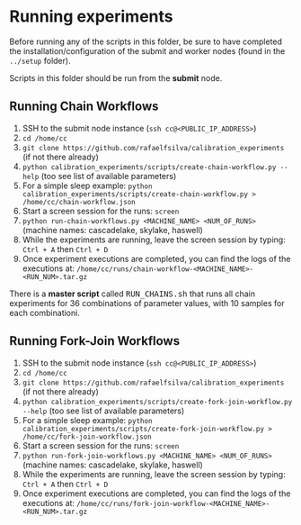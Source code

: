 # Running experiments

Before running any of the scripts in this folder, be sure to have completed the installation/configuration of the submit and worker nodes (found in the `../setup` folder).

Scripts in this folder should be run from the **submit** node.

## Running Chain Workflows

1. SSH to the submit node instance (`ssh cc@<PUBLIC_IP_ADDRESS>`)
2. `cd /home/cc`
3. `git clone https://github.com/rafaelfsilva/calibration_experiments` (if not there already)
4. `python calibration_experiments/scripts/create-chain-workflow.py --help` (too see list of available parameters)
5. For a simple sleep example: `python calibration_experiments/scripts/create-chain-workflow.py > /home/cc/chain-workflow.json`
6. Start a screen session for the runs: `screen`
7. `python run-chain-workflows.py <MACHINE_NAME> <NUM_OF_RUNS>` (machine names: cascadelake, skylake, haswell)
8. While the experiments are running, leave the screen session by typing: `Ctrl + A` then `Ctrl + D`
9. Once experiment executions are completed, you can find the logs of the executions at: `/home/cc/runs/chain-workflow-<MACHINE_NAME>-<RUN_NUM>.tar.gz`


There is a **master script** called <tt>RUN_CHAINS.sh</tt> that runs all chain experiments for 36 combinations of parameter values, with 10 samples for each combinationi.

## Running Fork-Join Workflows

1. SSH to the submit node instance (`ssh cc@<PUBLIC_IP_ADDRESS>`)
2. `cd /home/cc`
3. `git clone https://github.com/rafaelfsilva/calibration_experiments` (if not there already)
4. `python calibration_experiments/scripts/create-fork-join-workflow.py --help` (too see list of available parameters)
5. For a simple sleep example: `python calibration_experiments/scripts/create-fork-join-workflow.py > /home/cc/fork-join-workflow.json`
6. Start a screen session for the runs: `screen`
7. `python run-fork-join-workflows.py <MACHINE_NAME> <NUM_OF_RUNS>` (machine names: cascadelake, skylake, haswell)
8. While the experiments are running, leave the screen session by typing: `Ctrl + A` then `Ctrl + D`
9. Once experiment executions are completed, you can find the logs of the executions at: `/home/cc/runs/fork-join-workflow-<MACHINE_NAME>-<RUN_NUM>.tar.gz`
